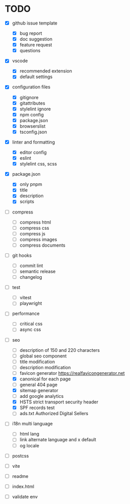 # TODO

- [x] github issue template
  - [x] bug report
  - [x] doc suggestion
  - [x] feature request
  - [x] questions

- [x] vscode
  - [x] recommended extension
  - [x] default settings

- [x] configuration files
  - [x] gitignore
  - [x] gitattributes
  - [x] stylelint ignore
  - [x] npm config
  - [x] package.json
  - [x] browserslist
  - [x] tsconfig.json

- [x] linter and formatting
  - [x] editor config
  - [x] eslint
  - [x] stylelint css, scss

- [x] package.json
  - [x] only pnpm
  - [x] title
  - [x] description
  - [x] scripts

- [ ] compress
  - [ ] compress html
  - [ ] compress css
  - [ ] compress js
  - [ ] compress images
  - [ ] compress documents

- [ ] git hooks
  - [ ] commit lint
  - [ ] semantic release
  - [ ] changelog

- [ ] test
  - [ ] vitest
  - [ ] playwright

- [ ] performance
  - [ ] critical css
  - [ ] async css

- [ ] seo
  - [ ] description of 150 and 220 characters
  - [ ] global seo component
  - [ ] title modification
  - [ ] description modification
  - [ ] favicon generator <https://realfavicongenerator.net>
  - [x] canonical for each page
  - [ ] general 404 page
  - [x] sitemap generator
  - [ ] add google analytics
  - [x] HSTS strict transport security header
  - [x] SPF records test
  - [ ] ads.txt Authorized Digital Sellers

- [ ] i18n multi language
  - [ ] html lang
  - [ ] link alternate language and x default
  - [ ] og locale

- [ ] postcss
- [ ] vite
- [ ] readme
- [ ] index.html

- [ ] validate env

